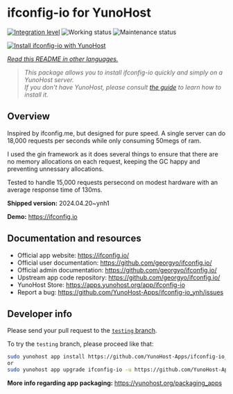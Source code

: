 <!--
N.B.: This README was automatically generated by <https://github.com/YunoHost/apps/tree/master/tools/readme_generator>
It shall NOT be edited by hand.
-->

# ifconfig-io for YunoHost

[![Integration level](https://dash.yunohost.org/integration/ifconfig-io.svg)](https://dash.yunohost.org/appci/app/ifconfig-io) ![Working status](https://ci-apps.yunohost.org/ci/badges/ifconfig-io.status.svg) ![Maintenance status](https://ci-apps.yunohost.org/ci/badges/ifconfig-io.maintain.svg)

[![Install ifconfig-io with YunoHost](https://install-app.yunohost.org/install-with-yunohost.svg)](https://install-app.yunohost.org/?app=ifconfig-io)

*[Read this README in other languages.](./ALL_README.md)*

> *This package allows you to install ifconfig-io quickly and simply on a YunoHost server.*  
> *If you don't have YunoHost, please consult [the guide](https://yunohost.org/install) to learn how to install it.*

## Overview

Inspired by ifconfig.me, but designed for pure speed. A single server can do 18,000 requests per seconds while only consuming 50megs of ram.

I used the gin framework as it does several things to ensure that there are no memory allocations on each request, keeping the GC happy and preventing unnessary allocations.

Tested to handle 15,000 requests persecond on modest hardware with an average response time of 130ms.


**Shipped version:** 2024.04.20~ynh1

**Demo:** <https://ifconfig.io>
## Documentation and resources

- Official app website: <https://ifconfig.io/>
- Official user documentation: <https://github.com/georgyo/ifconfig.io/>
- Official admin documentation: <https://github.com/georgyo/ifconfig.io/>
- Upstream app code repository: <https://github.com/georgyo/ifconfig.io/>
- YunoHost Store: <https://apps.yunohost.org/app/ifconfig-io>
- Report a bug: <https://github.com/YunoHost-Apps/ifconfig-io_ynh/issues>

## Developer info

Please send your pull request to the [`testing` branch](https://github.com/YunoHost-Apps/ifconfig-io_ynh/tree/testing).

To try the `testing` branch, please proceed like that:

```bash
sudo yunohost app install https://github.com/YunoHost-Apps/ifconfig-io_ynh/tree/testing --debug
or
sudo yunohost app upgrade ifconfig-io -u https://github.com/YunoHost-Apps/ifconfig-io_ynh/tree/testing --debug
```

**More info regarding app packaging:** <https://yunohost.org/packaging_apps>
